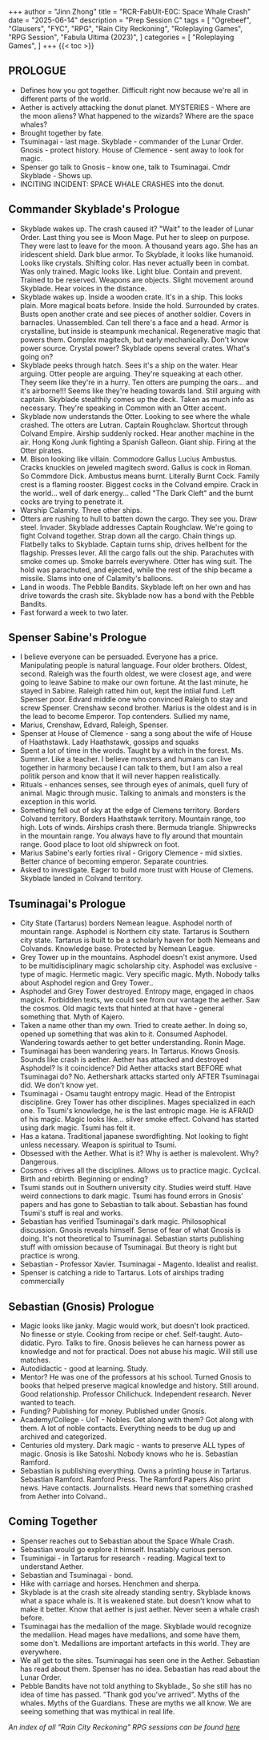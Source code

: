 +++
author = "Jinn Zhong"
title = "RCR-FabUlt-E0C: Space Whale Crash"
date = "2025-06-14"
description = "Prep Session C"
tags = [
    "Ogrebeef",
    "Glausers",
    "FYC",
    "RPG",
    "Rain City Reckoning",
    "Roleplaying Games",
    "RPG Session",
    "Fabula Ultima (2023)",
]
categories = [
    "Roleplaying Games",
]
+++
{{< toc >}}

## PROLOGUE
* Defines how you got together. Difficult right now because we're all in different parts of the world.
* Aether is actively attacking the donut planet. MYSTERIES - Where are the moon aliens? What happened to the wizards? Where are the space whales?
* Brought together by fate. 
* Tsuminagai - last mage. Skyblade - commander of the Lunar Order. Gnosis - protect history. House of Clemence - sent away to look for magic.
* Spenser go talk to Gnosis - know one, talk to Tsuminagai. Cmdr Skyblade - Shows up.
* INCITING INCIDENT: SPACE WHALE CRASHES into the donut.

## Commander Skyblade's Prologue
* Skyblade wakes up. The crash caused it? "Wait" to the leader of Lunar Order. Last thing you see is Moon Mage. Put her to sleep on purpose. They were last to leave for the moon. A thousand years ago. She has an iridescent shield. Dark blue armor. To Skyblade, it looks like humanoid. Looks like crystals. Shifting color. Has never actually been in combat. Was only trained. Magic looks like. Light blue. Contain and prevent. Trained to be reserved. Weapons are objects. Slight movement around Skyblade. Hear voices in the distance.
* Skyblade wakes up. Inside a wooden crate. It's in a ship. This looks plain. More magical boats before. Inside the hold. Surrounded by crates. Busts open another crate and see pieces of another soldier. Covers in barnacles. Unassembled. Can tell there's a face and a head. Armor is crystalline, but inside is steampunk mechanical. Regenerative magic that powers them. Complex magitech, but early mechanically. Don't know power source. Crystal power? Skyblade opens several crates. What's going on? 
* Skyblade peeks through hatch. Sees it's a ship on the water. Hear arguing. Otter people are arguing. They're squeaking at each other. They seem like they're in a hurry. Ten otters are pumping the oars... and it's airborne!!! Seems like they're heading towards land. Still arguing with captain. Skyblade stealthily comes up the deck. Taken as much info as necessary. They're speaking in Common with an Otter accent.
* Skyblade now understands the Otter. Looking to see where the whale crashed. The otters are Lutran. Captain Roughclaw. Shortcut through Colvand Empire. Airship suddenly rocked. Hear another machine in the air. Hong Kong Junk fighting a Spanish Galleon. Giant ship. Firing at the Otter pirates.
* M. Bison looking like villain. Commodore Gallus Lucius Ambustus. Cracks knuckles on jeweled magitech sword. Gallus is cock in Roman. So Commdore Dick. Ambustus means burnt. Literally Burnt Cock. Family crest is a flaming rooster. Biggest cocks in the Colvand empire. Crack in the world... well of dark energy... called "The Dark Cleft" and the burnt cocks are trying to penetrate it.
* Warship Calamity. Three other ships. 
* Otters are rushing to hull to batten down the cargo. They see you. Draw steel. Invader. Skyblade addresses Captain Roughclaw. We're going to fight Colvand together. Strap down all the cargo. Chain things up. Flatbelly talks to Skyblade. Captain turns ship, drives hellbent for the flagship. Presses lever. All the cargo falls out the ship. Parachutes with smoke comes up. Smoke barrels everywhere. Otter has wing suit. The hold was parachuted, and ejected, while the rest of the ship became a missile. Slams into one of Calamity's balloons.
* Land in woods. The Pebble Bandits. Skyblade left on her own and has drive towards the crash site. Skyblade now has a bond with the Pebble Bandits.
* Fast forward a week to two later.

## Spenser Sabine's Prologue
* I believe everyone can be persuaded. Everyone has a price. Manipulating people is natural language. Four older brothers. Oldest, second. Raleigh was the fourth oldest, we were closest age, and were going to leave Sabine to make our own fortune. At the last minute, he stayed in Sabine. Raleigh ratted him out, kept the intiial fund. Left Spenser poor. Edvard middle one who convinced Raleigh to stay and screw Spenser. Crenshaw second brother. Marius is the oldest and is in the lead to become Emperor. Top contenders. Sullied my name,
*  Marius, Crenshaw, Edvard, Raleigh, Spenser.
* Spenser at House of Clemence - sang a song about the wife of House of Haathstawk. Lady Haathstawk, gossips and squaks
* Spent a lot of time in the words. Taught by a witch in the forest. Ms. Summer. Like a teacher. I believe monsters and humans can live together in harmony because I can talk to them, but I am also a real politik person and know that it will never happen realistically.
* Rituals - enhances senses, see through eyes of animals, quell fury of animal. Magic through music. Talking to animals and monsters is the exception in this world.
* Something fell out of sky at the edge of Clemens territory. Borders Colvand territory. Borders Haathstawk territory. Mountain range, too high. Lots of winds. Airships crash there. Bermuda triangle. Shipwrecks in the mountain range. You always have to fly around that mountain range. Good place to loot old shipwreck on foot.
* Marius Sabine's early forties rival - Grigory Clemence - mid sixties. Better chance of becoming emperor. Separate countries.
* Asked to investigate. Eager to build more trust with House of Clemens. Skyblade landed in Colvand territory.

## Tsuminagai's Prologue
* City State (Tartarus) borders Nemean league. Asphodel north of mountain range. Asphodel is Northern city state. Tartarus is Southern city state. Tartarus is built to be a scholarly haven for both Nemeans and Colvands. Knowledge base. Protected by Nemean League.
* Grey Tower up in the mountains. Asphodel doesn't exist anymore. Used to be multidisciplinary magic scholarship city. Asphodel was exclusive - type of magic. Hermetic magic. Very specific magic. Myth. Nobody talks about Asphodel region and Grey Tower..
* Asphodel and Grey Tower destroyed. Entropy mage, engaged in chaos magick. Forbidden texts, we could see from our vantage the aether. Saw the cosmos. Old magic texts that hinted at that have - general something that. Myth of Kajero. 
* Taken a name other than my own. Tried to create aether. In doing so, opened up something that was akin to it. Consumed Asphodel.  Wandering towards aether to get better understanding. Ronin Mage.
* Tsuminagai has been wandering years. In Tartarus. Knows Gnosis. Sounds like crash is aether. Aether has attacked and destroyed Asphodel? Is it coincidence? Did Aether attacks start BEFORE what Tsuminagai do? No. Aethershark attacks started only AFTER Tsuminagai did. We don't know yet.
* Tsuminagai - Osamu taught entropy magic. Head of the Entropist discipline. Grey Tower has other disciplines. Mages specialized in each one. To Tsumi's knowledge, he is the last entropic mage. He is AFRAID of his magic. Magic looks like... silver smoke effect. Colvand has started using dark magic. Tsumi has felt it.
* Has a katana. Traditional japanese swordfighting. Not looking to fight unless necessary. Weapon is spiritual to Tsumi.
* Obsessed with the Aether. What is it? Why is aether is malevolent. Why? Dangerous.
* Cosmos - drives all the disciplines. Allows us to practice magic. Cyclical. Birth and rebirth. Beginning or ending? 
* Tsumi stands out in Southern university city. Studies weird stuff. Have weird connections to dark magic. Tsumi has found errors in Gnosis' papers and has gone to Sebastian to talk about. Sebastian has found Tsumi's stuff is real and works. 
* Sebastian has verified Tsuminagai's dark magic. Philosophical discussion. Gnosis reveals himself. Sense of fear of what Gnosis is doing. It's not theoretical to Tsuminagai. Sebastian starts publishing stuff with omission because of Tsuminagai. But theory is right but practice is wrong.
* Sebastian - Professor Xavier. Tsuminagai - Magento. Idealist and realist.
* Spenser is catching a ride to Tartarus. Lots of airships trading commercially

## Sebastian (Gnosis) Prologue
* Magic looks like janky. Magic would work, but doesn't look practiced. No finesse or style. Cooking from recipe or chef. Self-taught. Auto-didatic. Pyro. Talks to fire. Gnosis believes he can harness power as knowledge and not for practical. Does not abuse his magic. Will still use matches.
* Autodidactic - good at learning. Study. 
* Mentor? He was one of the professors at his school. Turned Gnosis to books that helped preserve magical knowledge and history. Still around. Good relationship. Professor Chilichuck. Independent research. Never wanted to teach. 
* Funding? Publishing for money. Published under Gnosis.
* Academy/College - UoT - Nobles. Get along with them? Got along with them. A lot of noble contacts. Everything needs to be dug up and archived and categorized.
* Centuries old mystery. Dark magic - wants to preserve ALL types of magic. Gnosis is like Satoshi. Nobody knows who he is. Sebastian Ramford.
* Sebastian is publishing everything. Owns a printing house in Tartarus. Sebastian Ramford. Ramford Press. The Ramford Papers Also print news. Have contacts. Journalists. Heard news that something crashed from Aether into Colvand..

## Coming Together
* Spenser reaches out to Sebastian about the Space Whale Crash.
* Sebastian would go explore it himself. Insatiably curious person.
* Tsuminigai - in Tartarus for research - reading. Magical text to understand Aether.
* Sebastian and Tsuminagai - bond. 
* Hike with carriage and horses. Henchmen and sherpa.
* Skyblade is at the crash site already standing sentry. Skyblade knows what a space whale is. It is weakened state. but doesn't know what to make it better. Know that aether is just aether. Never seen a whale crash before.
* Tsuminagai has the medallion of the mage. Skyblade would recognize the medallion. Head mages have medallions, and some have them, some don't. Medallions are important artefacts in this world. They are everywhere.
* We all get to the sites. Tsuminagai has seen one in the Aether. Sebastian has read about them. Spenser has no idea. Sebastian has read about the Lunar Order.
* Pebble Bandits have not told anything to Skyblade., So she still has no idea of time has passed. "Thank god you've arrived". Myths of the whales. Myths of the Guardians. These are myths we all know. We are seeing something that was mythical in real life.

_An index of all "Rain City Reckoning" RPG sessions can be found [here](https://journal.jinnzhong.com/tags/rain-city-reckoning/)_
